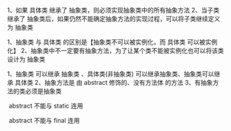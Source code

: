 

1、如果 具体类 继承了 抽象类，则必须实现抽象类中的所有抽象方法
2、当子类继承了 抽象类后，如果仍然不能确定抽象方法的实现过程，可以将子类继续定义为 抽象类

1、抽象类 与 具体类 的区别是【抽象类不可以被实例化，而 具体类 可以被实例化】
2、抽象类中不一定要有抽象方法，为了让某个类不能被实例化也可以将该类设计为 抽象类

1、抽象类 可以继承 抽象类 、具体类(非抽象类) 可以继承抽象类、抽象类可以继承 具体类
2、抽象方法是 由 abstract 修饰的、没有方法体 的方法
3、有抽象方法的类必须是抽象类

​		abstract 不能与 static 连用

​		abstract 不能与 final 连用